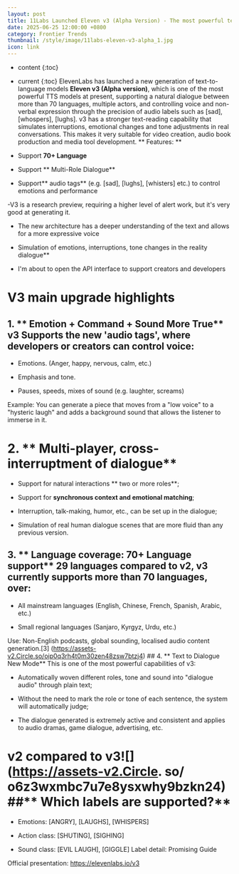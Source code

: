 ```yaml
---
layout: post
title: 11Labs Launched Eleven v3 (Alpha Version) - The most powerful text-to-speech model ever: "Not only speak, but act."
date: 2025-06-25 12:00:00 +0800
category: Frontier Trends
thumbnail: /style/image/11labs-eleven-v3-alpha_1.jpg
icon: link
---
```

* content
{:toc}

* current {:toc} ElevenLabs has launched a new generation of text-to-language models **Eleven v3 (Alpha version)**, which is one of the most powerful TTS models at present, supporting a natural dialogue between more than 70 languages, multiple actors, and controlling voice and non-verbal expression through the precision of audio labels such as [sad], [whospers], [lughs]. v3 has a stronger text-reading capability that simulates interruptions, emotional changes and tone adjustments in real conversations. This makes it very suitable for video creation, audio book production and media tool development. ** Features: **

- Support **70+ Language**

- Support ** Multi-Role Dialogue**

- Support** audio tags** (e.g. [sad], [lughs], [whisters] etc.) to control emotions and performance

-V3 is a research preview, requiring a higher level of alert work, but it's very good at generating it.

- The new architecture has a deeper understanding of the text and allows for a more expressive voice

- Simulation of emotions, interruptions, tone changes in the reality dialogue**

- I'm about to open the API interface to support creators and developers

#  V3 main upgrade highlights

## 1. ** Emotion + Command + Sound  More True** v3 Supports the new '**audio tags'**, where developers or creators can control voice:

- Emotions. (Anger, happy, nervous, calm, etc.)

- Emphasis and tone.

- Pauses, speeds, mixes of sound (e.g. laughter, screams)

Example: You can generate a piece that moves from a "low voice" to a "hysteric laugh" and adds a background sound that allows the listener to immerse in it.

# 2. ** Multi-player, cross-interruptment of dialogue**

- Support for natural interactions ** two or more roles**;

- Support for **synchronous context and emotional matching**;

- Interruption, talk-making, humor, etc., can be set up in the dialogue;

- Simulation of real human dialogue scenes that are more fluid than any previous version.

## 3. ** Language coverage: 70+ Language support** 29 languages compared to v2, **v3 currently supports more than 70 languages**, over:

- All mainstream languages (English, Chinese, French, Spanish, Arabic, etc.)

- Small regional languages (Sanjaro, Kyrgyz, Urdu, etc.)

Use: Non-English podcasts, global sounding, localised audio content generation.[3] (https://assets-v2.Circle.so/oip0q3rh4t0m30zen48zsw7btzj4) ## 4. ** Text to Dialogue New Mode** This is one of the most powerful capabilities of v3:

- Automatically woven different roles, tone and sound into "dialogue audio" through plain text;

- Without the need to mark the role or tone of each sentence, the system will automatically judge;

- The dialogue generated is extremely active and consistent and applies to audio dramas, game dialogue, advertising, etc.

# v2 compared to v3![] (https://assets-v2.Circle. so/ o6z3wxmbc7u7e8ysxwhy9bzkn24) ##** Which labels are supported?**

- Emotions: [ANGRY], [LAUGHS], [WHISPERS]

- Action class: [SHUTING], [SIGHING]

- Sound class: [EVIL LAUGH], [GIGGLE] Label detail: Promising Guide

Official presentation: https://elevenlabs.io/v3